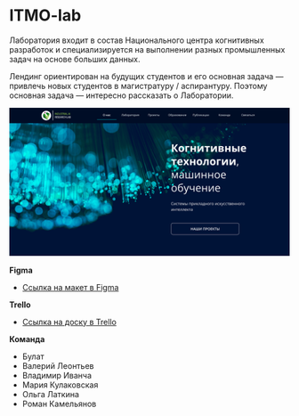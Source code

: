 # ITMO-lab

Лаборатория входит в состав Национального центра когнитивных разработок и специализируется на выполнении разных промышленных задач на основе больших данных.

Лендинг ориентирован на будущих студентов и его основная задача — привлечь новых студентов в магистратуру / аспирантуру. Поэтому основная задача — интересно рассказать о Лаборатории.

![screenshot](./images/preview.png)

**Figma**

* [Ссылка на макет в Figma](https://www.figma.com/file/1V8lzi168fbxjb5cm5gVj0/PAGE-SG_ITMO?node-id=0%3A1)

**Trello**

* [Ссылка на доску в Trello](https://trello.com/b/eQZmnSOe/itmo)

**Команда**
- Булат
- Валерий Леонтьев
- Владимир Иванча
- Мария Кулаковская
- Ольга Латкина
- Роман Камельянов
